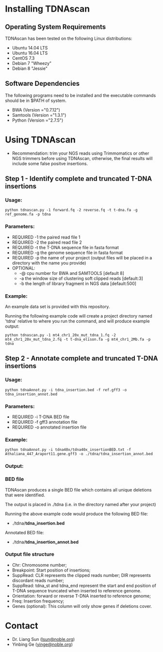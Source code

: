 # Installing TDNAscan 

## Operating System Requirements

TDNAscan has been tested on the following Linux distributions:

* Ubuntu 14.04 LTS
* Ubuntu 16.04 LTS
* CentOS 7.3
* Debian 7 "Wheezy"
* Debian 8 "Jessie"

## Software Dependencies
The following programs need to be installed and the executable commands should be in $PATH of system.
* BWA (Version ="0.7.12")
* Samtools (Version ="1.3.1")
* Python (Version ="2.7.5")


# Using TDNAscan
* Recommendation: trim your NGS reads using Trimmomatics or other NGS trimmers before using TDNAscan, otherwise, the final results will include some false positve insertions.

## Step 1 - Identify complete and truncated T-DNA insertions
  
### Usage: 

`python tdnascan.py -1 forward.fq -2 reverse.fq -t t-dna.fa -g ref_genome.fa -p tdna`

### Parameters:

* REQUIRED -1 the paired read file 1
* REQUIRED -2 the paired read file 2
* REQUIRED -t the T-DNA sequence file in fasta format
* REQUIRED -g the genome sequence file in fasta format
* REQUIRED -p the name of your project (output files will be placed in a directory with the name you provide)
* OPTIONAL:
	* -@ cpu number for BWA and SAMTOOLS [default 8]
	* -a the window size of clustering soft clipped reads [default:3]
	* -b the length of library fragment in NGS data [default:500]

### Example:

An example data set is provided with this repository.

Running the following example code will create a project directory named 'tdna' relative to where you run the command, and will produce example output:

`python tdnascan.py -1 mt4_chr1_20x_mut_tdna_1.fq -2 mt4_chr1_20x_mut_tdna_2.fq -t t-dna_elison.fa -g mt4_chr1_2Mb.fa -p tdna`

## Step 2 - Annotate complete and truncated T-DNA insertions

### Usage: 

`python tdnaAnnot.py -i tdna_insertion.bed -f ref.gff3 -o tdna_insertion_annot.bed`

### Parameters:

* REQUIRED -i T-DNA BED file
* REQUIRED -f gff3 annotation file
* REQUIRED -o annotated insertion file

### Example:

`python tdnaAnnot.py -i tdna40x/tdna40x_insertionBED.txt -f Athaliana_447_Araport11.gene.gff3 -o ./tdna/tdna_insertion_annot.bed`


### Output:

### BED file
TDNAscan produces a single BED file which contains all unique deletions that were identified.

The output is placed in ./tdna (i.e. in the directory named after your project)

Running the above example code would produce the following BED file:

* ./tdna/**tdna_insertion.bed**

Annotated BED file:

* ./tdna/**tdna_insertion_annot.bed**

### Output file structure

* Chr: Chromosome number;	
* Breakpoint: Start position of insertions;
* SuppRead: CLR represents the clipped reads number; DIR represents discordant reads number;
* SuppRead: tdna_st and tdna_end represent the start and end position of T-DNA sequence truncated when inserted to reference genome.
* Orientation: forward or reverse T-DNA inserted to reference genome;
* Freq: Insertion frequency;
* Genes (optional): This column will only show genes if deletions cover.


# Contact

* Dr. Liang Sun    (lsun@noble.org)
* Yinbing  Ge  (yinge@noble.org)
